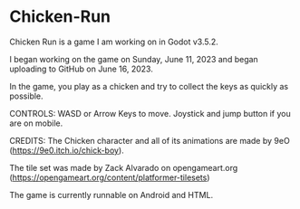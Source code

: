 # Chicken-Run
Chicken Run is a game I am working on in Godot v3.5.2.

I began working on the game on Sunday, June 11, 2023 and began uploading to GitHub on June 16, 2023.

In the game, you play as a chicken and try to collect the keys as quickly as possible.

CONTROLS:
WASD or Arrow Keys to move. Joystick and jump button if you are on mobile.

CREDITS:
The Chicken character and all of its animations are made by 9eO (https://9e0.itch.io/chick-boy).

The tile set was made by Zack Alvarado on opengameart.org (https://opengameart.org/content/platformer-tilesets)

The game is currently runnable on Android and HTML.

